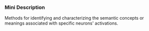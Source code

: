 ### Mini Description

Methods for identifying and characterizing the semantic concepts or meanings associated with specific neurons' activations.
